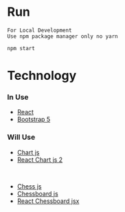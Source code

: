 # Run

```
For Local Development
Use npm package manager only no yarn

npm start
```

# Technology

### In Use

-   [React](http://reactjs.org/)
-   [Bootstrap 5](http://getbootstrap.com/)

### Will Use

-   [Chart js](https://www.chartjs.org/)
-   [React Chart js 2](http://reactchartjs.github.io/react-chartjs-2/#/)

<br>

-   [Chess js](https://github.com/jhlywa/chess.js)
-   [Chessboard js](https://chessboardjs.com/)
-   [React Chessboard jsx](https://chessboardjs.com/)
